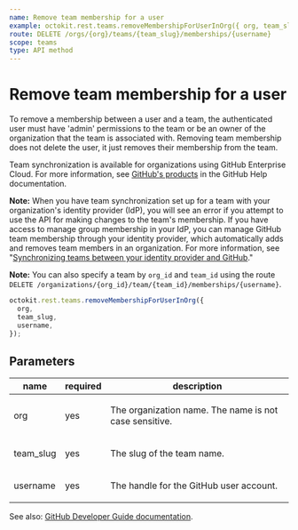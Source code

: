 ```yaml
---
name: Remove team membership for a user
example: octokit.rest.teams.removeMembershipForUserInOrg({ org, team_slug, username })
route: DELETE /orgs/{org}/teams/{team_slug}/memberships/{username}
scope: teams
type: API method
---
```


# Remove team membership for a user

To remove a membership between a user and a team, the authenticated user must have 'admin' permissions to the team or be an owner of the organization that the team is associated with. Removing team membership does not delete the user, it just removes their membership from the team.

Team synchronization is available for organizations using GitHub Enterprise Cloud. For more information, see [GitHub's products](https://docs.github.com/github/getting-started-with-github/githubs-products) in the GitHub Help documentation.

**Note:** When you have team synchronization set up for a team with your organization's identity provider (IdP), you will see an error if you attempt to use the API for making changes to the team's membership. If you have access to manage group membership in your IdP, you can manage GitHub team membership through your identity provider, which automatically adds and removes team members in an organization. For more information, see "[Synchronizing teams between your identity provider and GitHub](https://docs.github.com/articles/synchronizing-teams-between-your-identity-provider-and-github/)."

**Note:** You can also specify a team by `org_id` and `team_id` using the route `DELETE /organizations/{org_id}/team/{team_id}/memberships/{username}`.

```js
octokit.rest.teams.removeMembershipForUserInOrg({
  org,
  team_slug,
  username,
});
```

## Parameters

<table>
  <thead>
    <tr>
      <th>name</th>
      <th>required</th>
      <th>description</th>
    </tr>
  </thead>
  <tbody>
    <tr><td>org</td><td>yes</td><td>

The organization name. The name is not case sensitive.

</td></tr>
<tr><td>team_slug</td><td>yes</td><td>

The slug of the team name.

</td></tr>
<tr><td>username</td><td>yes</td><td>

The handle for the GitHub user account.

</td></tr>
  </tbody>
</table>

See also: [GitHub Developer Guide documentation](https://docs.github.com/rest/reference/teams#remove-team-membership-for-a-user).
